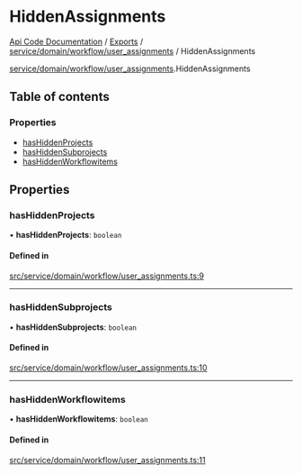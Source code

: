 # HiddenAssignments
 
[Api Code Documentation](../README.md) / [Exports](../modules.md) / [service/domain/workflow/user\_assignments](../modules/service_domain_workflow_user_assignments.md) / HiddenAssignments

[service/domain/workflow/user\_assignments](../modules/service_domain_workflow_user_assignments.md).HiddenAssignments

## Table of contents

### Properties

- [hasHiddenProjects](service_domain_workflow_user_assignments.HiddenAssignments.md#hashiddenprojects)
- [hasHiddenSubprojects](service_domain_workflow_user_assignments.HiddenAssignments.md#hashiddensubprojects)
- [hasHiddenWorkflowitems](service_domain_workflow_user_assignments.HiddenAssignments.md#hashiddenworkflowitems)

## Properties

### hasHiddenProjects

• **hasHiddenProjects**: `boolean`

#### Defined in

[src/service/domain/workflow/user_assignments.ts:9](https://github.com/openkfw/TruBudget/blob/3b9e793/api/src/service/domain/workflow/user_assignments.ts#L9)

___

### hasHiddenSubprojects

• **hasHiddenSubprojects**: `boolean`

#### Defined in

[src/service/domain/workflow/user_assignments.ts:10](https://github.com/openkfw/TruBudget/blob/3b9e793/api/src/service/domain/workflow/user_assignments.ts#L10)

___

### hasHiddenWorkflowitems

• **hasHiddenWorkflowitems**: `boolean`

#### Defined in

[src/service/domain/workflow/user_assignments.ts:11](https://github.com/openkfw/TruBudget/blob/3b9e793/api/src/service/domain/workflow/user_assignments.ts#L11)
